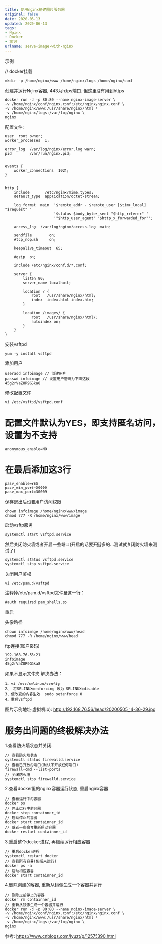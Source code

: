 ```yaml
---
title: 使用nginx搭建图片服务器
original: false
date: 2020-06-13
updated: 2020-06-13
tags: 
- Nginx
- Docker
- 笔记
urlname: serve-image-with-nginx
---
```

示例
<!--more-->
// docker挂载
~~~
mkdir -p /home/nginx/www /home/nginx/logs /home/nginx/conf
~~~

创建并运行Nginx容器, 443为https端口. 但这里没有用到https 
~~~
docker run -d -p 80:80 --name nginx-image-server \
-v /home/nginx/conf/nginx.conf:/etc/nginx/nginx.conf \
-v /home/nginx/www:/usr/share/nginx/html \
-v /home/nginx/logs:/var/log/nginx \
nginx
~~~

配置文件: 
~~~
user  root owner;
worker_processes  1;
 
error_log  /var/log/nginx/error.log warn;
pid        /var/run/nginx.pid;
 
 
events {
    worker_connections  1024;
}
 
 
http {
    include       /etc/nginx/mime.types;
    default_type  application/octet-stream;
 
    log_format  main  '$remote_addr - $remote_user [$time_local] "$request" '
                      '$status $body_bytes_sent "$http_referer" '
                      '"$http_user_agent" "$http_x_forwarded_for"';
 
    access_log  /var/log/nginx/access.log  main;
 
    sendfile        on;
    #tcp_nopush     on;
 
    keepalive_timeout  65;
 
    #gzip  on;
 
    include /etc/nginx/conf.d/*.conf;
 
    server {
        listen 80;
        server_name localhost;
        
        location / {
            root   /usr/share/nginx/html;
            index  index.html index.htm;
        }
        
        location /images/ {
            root   /usr/share/nginx/html/;
            autoindex on;
        }
    }
}        
~~~
安装vsftpd
~~~
yum -y install vsftpd
~~~

添加用户
~~~
useradd infoimage // 创建用户
passwd infoimage // 设置用户密码为下面这段
45g2rVaZ8R9GGka8
~~~

修改配置文件
~~~
vi /etc/vsftpd/vsftpd.conf
~~~

# 配置文件默认为YES，即支持匿名访问，设置为不支持
~~~
anonymous_enable=NO
~~~

# 在最后添加这3行
~~~
pasv_enable=YES
pasv_min_port=30000
pasv_max_port=30009
~~~

保存退出后设置用户访问权限
~~~
chown infoimage /home/nginx/www/image
chmod 777 -R /home/nginx/www/image
~~~

启动vsftp服务
~~~
systemctl start vsftpd.service
~~~

然后关闭防火墙或者开启一些端口(开启的话要开挺多的...测试就关闭防火墙来测试了)

~~~
systemctl status vsftpd.service
systemctl stop vsftpd.service
~~~

关闭用户鉴权
~~~
vi /etc/pam.d/vsftpd
~~~
注释掉/etc/pam.d/vsftpd文件里这一行：
~~~
#auth required pam_shells.so
~~~
重启

头像路径
~~~
chown infoimage /home/nginx/www/head
chmod 777 -R /home/nginx/www/head
~~~

ftp连接(账户密码)
~~~
192.168.76.56:21
infoimage
45g2rVaZ8R9GGka8
~~~

如果不显示文件夹
解决办法：
~~~
1、vi /etc/selinux/config
2、 将SELINUX=enforcing 改为 SELINUX=disable
3、使改变的内容生效  sudo setenforce 0
4、重启vsftpd
~~~

图片示例地址(虚拟机ip): 
http://192.168.76.56/head/20200505_14-36-29.jpg

# 服务出问题的终极解决办法

1.查看防火墙状态并关闭: 
~~~
// 查看防火墙状态
systemctl status firewalld.service
// 查看已开放的端口(默认不开放任何端口)
firewall-cmd --list-ports
// 关闭防火墙
systemctl stop firewalld.service
~~~
2.查看docker里的nginx容器运行状态, 重启nginx容器
~~~
// 查看运行中的容器
docker ps
// 停止运行中的容器
docker stop containner_id
// 启动停止的容器
docker start containner_id
// 或者一条命令重新启动容器
docker restart containner_id
~~~
3.重启整个docker进程, 再继续运行相应容器
~~~
// 重启docker进程
systemctl restart docker
// 查看所有容器(包括未运行)
docker ps -a
// 启动相应容器
docker start containner_id
~~~
4.删除创建的容器, 重新从镜像生成一个容器并运行
~~~
// 删除之前停止的容器
docker rm containner_id
// 重新从镜像生成一个容器并运行
docker run -d -p 80:80 --name nginx-image-server \
-v /home/nginx/conf/nginx.conf:/etc/nginx/nginx.conf \
-v /home/nginx/www:/usr/share/nginx/html \
-v /home/nginx/logs:/var/log/nginx \
nginx
~~~

参考: 
https://www.cnblogs.com/lyuzt/p/12575390.html
